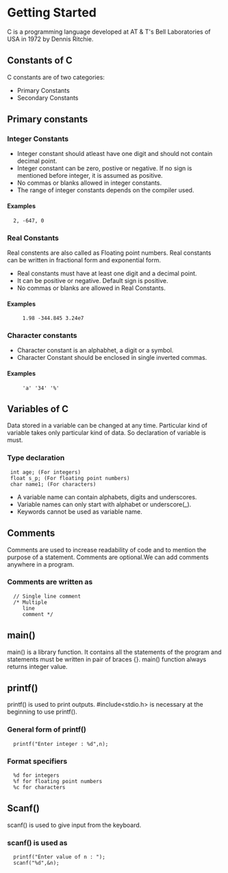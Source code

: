 # Getting Started
C is a programming language developed at AT & T's Bell Laboratories of USA in 1972 by Dennis Ritchie.
## Constants of C
C constants are of two categories:
* Primary Constants
* Secondary Constants
## Primary constants
### Integer Constants
* Integer constant should atleast have one digit and should not contain decimal point.
* Integer constant can be zero, postive or negative. If no sign is mentioned before integer, it is assumed as positive.
* No commas or blanks allowed in integer constants.
* The range of integer constants depends on the compiler used.
#### Examples
      2, -647, 0
### Real Constants
Real constents are also called as Floating point numbers. Real constants can be written in fractional form and exponential form.
* Real constants must have at least one digit and a decimal point.
* It can be positive or negative. Default sign is positive.
* No commas or blanks are allowed in Real Constants.
#### Examples
         1.98 -344.845 3.24e7
### Character constants 
* Character constant is an alphabhet, a digit or a symbol.
* Character Constant should be enclosed in single inverted commas.
#### Examples
         'a' '34' '%'
## Variables of C
Data stored in a variable can be changed at any time. Particular kind of variable takes only particular kind of data. So declaration of variable is must.
### Type declaration 
     int age; (For integers)
     float s_p; (For floating point numbers)
     char name1; (For characters)
* A variable name can contain alphabets, digits and underscores.
* Variable names can only start with alphabet or underscore(_).
* Keywords cannot be used as variable name.
## Comments
Comments are used to increase readability of code and to mention the purpose of a statement. Comments are optional.We can add comments anywhere in a program.
### Comments are written as
      // Single line comment
      /* Multiple 
         line
         comment */
## main()
main() is a library function. It contains all the statements of the program and statements must be written in pair of braces {}. main() function always returns integer value.
## printf()
printf() is used to print outputs. #include<stdio.h> is necessary at the beginning to use printf().
### General form of printf()
      printf("Enter integer : %d",n);
### Format specifiers
      %d for integers
      %f for floating point numbers
      %c for characters
## Scanf()
scanf() is used to give input from the keyboard.
### scanf() is used as
      printf("Enter value of n : ");
      scanf("%d",&n);

